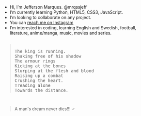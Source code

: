 <ul>
<li>Hi, I’m Jefferson Marques. @mrqssjeff</li>
<li>I’m currently learning Python, HTML5, CSS3, JavaScript.</li>
<li>I’m looking to collaborate on any project.</li>
<li>You can <a href="https://www.instagram.com/mrqssjeff/">reach me on Instagram</a>  </li>
<li>I’m interested in coding, learning English and Swedish, football, literature, anime/manga, music, movies and series.</li>
 </ul>
 <pre>
<blockquote>
The king is running.
Shaking free of his shadow
The armour rings
Kicking at the bones
Slurping at the flesh and blood
Raising up a combat
Crushing the heart.
Treading alone
Towards the distance. </blockquote>
</pre>
<blockquote>A man's dream never dies!!! ♂️ </blockquote>

